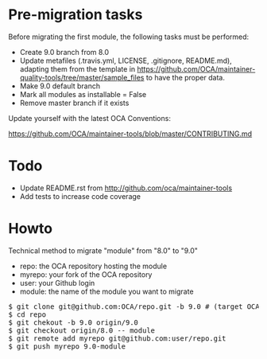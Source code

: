 # Pre-migration tasks

Before migrating the first module, the following tasks must be performed:

* Create 9.0 branch from 8.0
* Update metafiles (.travis.yml, LICENSE, .gitignore, README.md), adapting them from the template in https://github.com/OCA/maintainer-quality-tools/tree/master/sample_files to have the proper data.
* Make 9.0 default branch
* Mark all modules as installable = False
* Remove master branch if it exists

Update yourself with the latest OCA Conventions:

https://github.com/OCA/maintainer-tools/blob/master/CONTRIBUTING.md

# Todo
* Update README.rst from http://github.com/oca/maintainer-tools
* Add tests to increase code coverage

# Howto

Technical method to migrate "module" from "8.0" to "9.0"

* repo: the OCA repository hosting the module
* myrepo: your fork of the OCA repository
* user: your Github login
* module: the name of the module you want to migrate

<pre>
$ git clone git@github.com:OCA/repo.git -b 9.0 # (target OCA branch)
$ cd repo
$ git chekout -b 9.0 origin/9.0
$ git checkout origin/8.0 -- module
$ git remote add myrepo git@github.com:user/repo.git
$ git push myrepo 9.0-module
</pre>